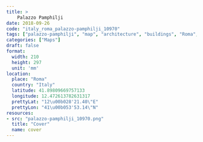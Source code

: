 ```yaml
---
title: > 
    Palazzo Pamphilji
date: 2018-09-26
code: "italy_roma_palazzo-pamphilji_10970"
tags: ["palazzo-pamphilji", "map", "architecture", "buildings", "Roma", "Italy"]
categories: ["Maps"]
draft: false
format:
  width: 210
  height: 297
  unit: 'mm'
location:
  place: "Roma"
  country: "Italy"
  latitude: 41.89809669757133
  longitude: 12.472613782631317
  prettyLat: "12\u00b028'21.40\"E"
  prettyLon: "41\u00b053'53.14\"N"
resources:
- src: "palazzo-pamphilji_10970.png"
  title: "Cover"
  name: cover
---
```

